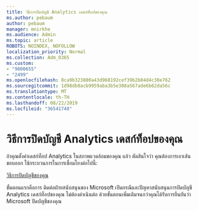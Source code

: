 ```yaml
---
title: วิธีการปิดบัญชี Analytics เดสก์ท็อปของคุณ
ms.author: pebaum
author: pebaum
manager: mnirkhe
ms.audience: Admin
ms.topic: article
ROBOTS: NOINDEX, NOFOLLOW
localization_priority: Normal
ms.collection: Adm_O365
ms.custom:
- "9000655"
- "2499"
ms.openlocfilehash: 8ca9b323800a43d968192cef39b2b84d4c38e762
ms.sourcegitcommit: 1d98db8acb9959aba3b5e308a567ade6b62da56c
ms.translationtype: MT
ms.contentlocale: th-TH
ms.lasthandoff: 08/22/2019
ms.locfileid: "36541748"
---
```

# <a name="how-to-close-your-desktop-analytics-account"></a>วิธีการปิดบัญชี Analytics เดสก์ท็อปของคุณ

ถ้าคุณตั้งค่าเดสก์ท็อป Analytics ในสภาพแวดล้อมของคุณ แล้ว ตัดสินใจว่า คุณต้องการเอาเส้นขอบออก ใช้กระบวนการในการเชื่อมโยงต่อไปนี้:

[วิธีการปิดบัญชีของคุณ](https://docs.microsoft.com/sccm/desktop-analytics/account-close)

ขั้นตอนแรกคือการ ติดต่อฝ่ายสนับสนุนของ Microsoft เปิดกรณีและปัญหาสนับสนุนการปิดบัญชี Analytics เดสก์ท็อปของคุณ ไม่ต้องดำเนินต่อ ด้วยขั้นตอนเพิ่มเติมจนกว่าคุณได้รับการยืนยันว่า Microsoft ปิดบัญชีของคุณ